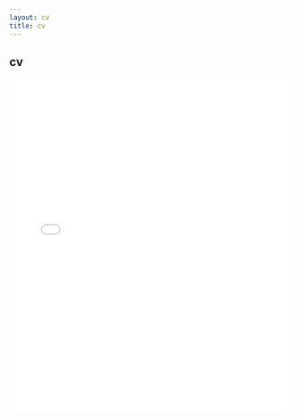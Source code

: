```yaml
---
layout: cv
title: cv
---
```

<div id="content_area">
<div id="content_body">

<div id="cv">
<h2>cv</h2>

<embed src="/jeremyclough/assets/CV_Jeremy_Clough.pdf" type="application/pdf" width="100%" height="600px" />

<!--
{% include password_form.html %}
{% include image_resize.html %}
<div id="placeholder1"></div>
<div id="placeholder2"></div>
-->

</div>
</div>
</div>

<!--
<script type="text/javascript">
function growImages() {
	 growImage('#img1');
	 growImage('#img2');
}

function shrinkImages() {
	 shrinkImage('#img1');
	 shrinkImage('#img2');
}

function decryptAllImages() {
	setFeedback('Decrypting ...');
	var password = document.getElementById('password').value;
	var def1 = decryptAndDisplaySingleImage('/jeremyclough/assets/images/cv/CV01-1.jpg.encrypted',password,'placeholder1','img1');
	def1.fail(function(err) {
		setFeedback(err);
	});
	def1.done(function() {
	var def2 = decryptAndDisplaySingleImage('/jeremyclough/assets/images/cv/CV01-2.jpg.encrypted',password,'placeholder2','img2');
	def2.fail(function(err) {
		setFeedback(err);	
	});
	def2.done(function() {
		$("#form_password").toggle();		// Hide the password form.
		$('.fadein').toggle('slow');		// Un-hide the images.
		$("#sample_resize_buttons").toggle();	// Un-hide image resize buttons.
	});
	});
}
</script>
-->
